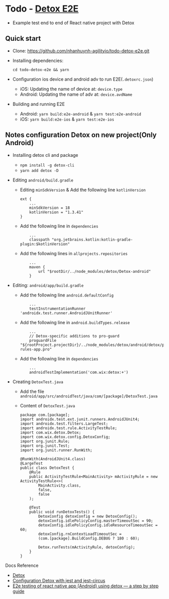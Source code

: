 # Todo - [Detox E2E](https://github.com/wix/Detox)

- Example test end to end of React native project with Detox

## Quick start

- Clone: https://github.com/nhanhuynh-agilityio/todo-detox-e2e.git

- Installing dependencies:

  `cd todo-detox-e2e && yarn`

- Configuration ios device and android adv to run E2E(`.detoxrc.json`)

  - iOS: Updating the name of device at: `device.type`
  - Android: Updating the name of adv at: `device.avdName`

- Building and running E2E
  - Android: `yarn build:e2e-android` & `yarn test:e2e-android`
  - iOS: `yarn build:e2e-ios` & `yarn test:e2e-ios`

## Notes configuration Detox on new project(Only Android)

- Installing detox cli and package

  - `npm install -g detox-cli`
  - `yarn add detox -D`

- Editing `android/build.gradle`

  - Editing `minSdkVersion` & Add the following line `kotlinVersion`

    ```
    ext {
        ...
        minSdkVersion = 18
        kotlinVersion = "1.3.41"
    }
    ```

  - Add the following line in `dependencies`

    ```
        ...
        classpath "org.jetbrains.kotlin:kotlin-gradle-plugin:$kotlinVersion"
    ```

  - Add the following lines in `allprojects.repositories`

    ```
        ...
        maven {
            url "$rootDir/../node_modules/detox/Detox-android"
        }
    ```

- Editing: `android/app/build.gradle`

  - Add the following line `android.defaultConfig`

    ```
        ...
        testInstrumentationRunner 'androidx.test.runner.AndroidJUnitRunner'
    ```

  - Add the following line in `android.buildTypes.release`
    ```
        ...
        // Detox-specific additions to pro-guard
        proguardFile "${rootProject.projectDir}/../node_modules/detox/android/detox/proguard-rules-app.pro"
    ```
  - Add the following line in `dependencies`

    ```
        ...
        androidTestImplementation('com.wix:detox:+')
    ```

- Creating `DetoxTest.java`

  - Add the file `android/app/src/androidTest/java/com/[package]/DetoxTest.java`
  - Content of `DetoxTest.java`

    ```
    package com.[package];
    import androidx.test.ext.junit.runners.AndroidJUnit4;
    import androidx.test.filters.LargeTest;
    import androidx.test.rule.ActivityTestRule;
    import com.wix.detox.Detox;
    import com.wix.detox.config.DetoxConfig;
    import org.junit.Rule;
    import org.junit.Test;
    import org.junit.runner.RunWith;

    @RunWith(AndroidJUnit4.class)
    @LargeTest
    public class DetoxTest {
        @Rule
        public ActivityTestRule<MainActivity> mActivityRule = new ActivityTestRule<>(
            MainActivity.class,
            false,
            false
        );

        @Test
        public void runDetoxTests() {
            DetoxConfig detoxConfig = new DetoxConfig();
            detoxConfig.idlePolicyConfig.masterTimeoutSec = 90;
            detoxConfig.idlePolicyConfig.idleResourceTimeoutSec = 60;
            detoxConfig.rnContextLoadTimeoutSec =
            (com.[package].BuildConfig.DEBUG ? 180 : 60);

            Detox.runTests(mActivityRule, detoxConfig);
        }
    }
    ```

Docs Reference

- [Detox](https://github.com/wix/Detox)
- [Configuration Detox with jest and jest-circus](https://github.com/wix/Detox/blob/master/docs/Guide.Jest.md)
- [E2e testing of react native app (Android) using detox — a step by step guide](https://medium.com/@varunon9/e2e-testing-of-react-native-app-android-using-detox-a-step-by-step-guide-bfb520c1a9ac)

